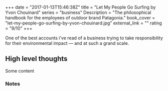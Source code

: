 +++
date = "2017-01-13T15:46:38Z"
title = "Let My People Go Surfing by Yvon Chouinard"
series = "business"
Description = "The philosophical handbook for the employees of outdoor brand Patagonia."
book_cover = "let-my-people-go-surfing-by-yvon-chouinard.jpg"
external_link = ""
rating = "9/10"
+++

One of the best accounts i've read of a business trying to take responsibility for their environmental impact — and at such a grand scale.

<!--more-->

## High level thoughts

Some content

### Notes
